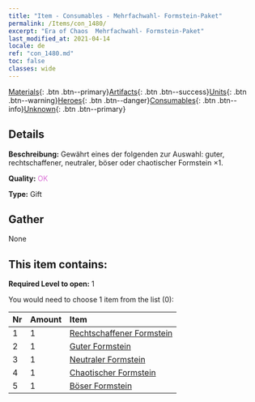 ```yaml
---
title: "Item - Consumables - Mehrfachwahl- Formstein-Paket"
permalink: /Items/con_1480/
excerpt: "Era of Chaos  Mehrfachwahl- Formstein-Paket"
last_modified_at: 2021-04-14
locale: de
ref: "con_1480.md"
toc: false
classes: wide
---
```

 [Materials](/de/Items/){: .btn .btn--primary}[Artifacts](/de/Items/Artifacts/){: .btn .btn--success}[Units](/de/Items/Units/){: .btn .btn--warning}[Heroes](/de/Items/Heroes/){: .btn .btn--danger}[Consumables](/de/Items/Consumables/){: .btn .btn--info}[Unknown](/de/Items/Unknown/){: .btn .btn--primary}

## Details
 **Beschreibung:** Gewährt eines der folgenden zur Auswahl: guter, rechtschaffener, neutraler, böser oder chaotischer Formstein ×1.

 **Quality:** <span style="color: #DA70D6">OK</span>

 **Type:** Gift

## Gather

  None

## This item contains:

 **Required Level to open:** 1

 You would need to choose 1 item from the list (0):

  | Nr | Amount |     Item    |
  |:---|:-------|:------------|
  | 1 | 1 | [Rechtschaffener Formstein](/de/Items/con_1123/) | 
  | 2 | 1 | [Guter Formstein](/de/Items/con_1124/) | 
  | 3 | 1 | [Neutraler Formstein](/de/Items/con_1125/) | 
  | 4 | 1 | [Chaotischer Formstein](/de/Items/con_1126/) | 
  | 5 | 1 | [Böser Formstein](/de/Items/con_1127/) | 
